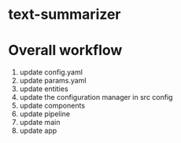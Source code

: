 # text-summarizer

# Overall workflow

1. update config.yaml
2. update params.yaml
3. update entities
4. update the configuration manager in src config
5. update components
6. update pipeline
7. update main
8. update app


